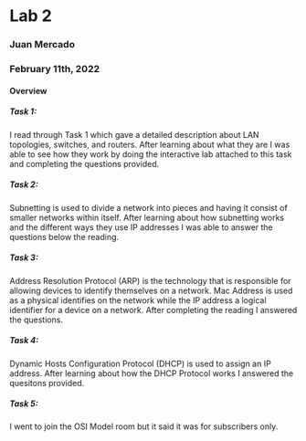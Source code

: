 # Lab 2

### Juan Mercado
### February 11th, 2022

#### Overview

##### Task 1:

I read through Task 1 which gave a detailed description about LAN topologies, switches, and routers. After learning about what they are I was able to see how they work by doing the interactive lab attached to this task and completing the questions provided.

##### Task 2:

Subnetting is used to divide a network into pieces and having it consist of smaller networks within itself. After learning about how subnetting works and the different ways they use IP addresses I was able to answer the questions below the reading.

##### Task 3:

Address Resolution Protocol (ARP) is the technology that is responsible for allowing devices to identify themselves on a network. Mac Address is used as a physical identifies on the network while the IP address a logical identifier for a device on a network. After completing the reading I answered the questions.

##### Task 4:

Dynamic Hosts Configuration Protocol (DHCP) is used to assign an IP address. After learning about how the DHCP Protocol works I answered the quesitons provided.

##### Task 5:

I went to join the OSI Model room but it said it was for subscribers only.
